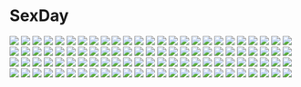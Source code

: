 # SexDay
![](https://konachan.com/image/b2ed2c3e41f2137bf60f5961907fa28d/Konachan.com%20-%20278326%202girls%20bed%20bikini%20blue_eyes%20blush%20breasts%20catgirl%20cleavage%20cowgirl%20dark_skin%20gloves%20green_hair%20long_hair%20original%20ponytail%20swimsuit%20twintails%20uo_denim.jpg)
![](https://konachan.com/image/39595a3da9eea53256b5a0a5060eb419/Konachan.com%20-%20126226%20blue_eyes%20brown_hair%20original%20pink_hair%20ponytail%20red_eyes%20school_uniform%20thighhighs%20uki.jpg)
![](https://konachan.com/image/567210f6e518140fbe175f4dc56ac38d/Konachan.com%20-%2067451%20kagamine_rin%20vocaloid.jpg)
![](https://konachan.com/image/d1114d4849832c9a0ac3410e923ea0a2/Konachan.com%20-%2097701%20flute%20instrument%20japanese_clothes%20jpeg_artifacts%20moon.jpg)
![](https://konachan.com/image/4024a4cbc8cc710272912cb6d2bfaeb3/Konachan.com%20-%2028552%20blush%20breasts%20censored%20chu_x_chu%20cum%20game_cg%20nipples%20pussy%20pussy_juice%20spread_legs%20spread_pussy%20thighhighs%20unisonshift.jpg)
![](https://konachan.com/image/d88e164565f27c7539b1ab3d71ff107a/Konachan.com%20-%20295682%20bikini%20cherry_blossoms%20demon%20fang%20fate_grand_order%20fate_%28series%29%20flowers%20horns%20kania%20kimono%20purple_eyes%20purple_hair%20short_hair%20swimsuit%20watermark.jpg)
![](https://konachan.com/jpeg/1c32a571b2801a4d9afca54694975201/Konachan.com%20-%2069150%20alicia_melchiott%20close%20transparent%20valkyria_chronicles%20vector.jpg)
![](https://konachan.com/image/f6a3d1957e4a6df754642701bac5da14/Konachan.com%20-%20183139%202girls%20anthropomorphism%20digital_lover%20green_eyes%20jpeg_artifacts%20kantai_collection%20nakajima_yuka%20nipples%20panties%20red_eyes%20underwear%20white_hair.jpg)
![](https://konachan.com/image/ff06a38a338dc8d4bc4917662e97fe1d/Konachan.com%20-%20176081%20beatless%20endou_arato%20endou_yuka%20jpeg_artifacts%20lacia%20redjuice.jpg)
![](https://konachan.com/image/ebacb8e2401cdea96a80192e6232dc61/Konachan.com%20-%20280165%20clouds%20forest%20heriki_%28trkj%29%20nobody%20original%20polychromatic%20reflection%20scenic%20sky%20tree%20water.jpg)
![](https://konachan.com/image/504affe51796b7ed0c823ba19528e4e5/Konachan.com%20-%2020950%202000%20anthropomorphism%20bikini%20glasses%20os-tan%20swimsuit%20white%20windows.jpg)
![](https://konachan.com/image/0fc35320f11b412c060aed16d30a6fcb/Konachan.com%20-%2054246%20hat%20long_hair%20patchouli_knowledge%20purple_eyes%20purple_hair%20touhou%20white.jpg)
![](https://konachan.com/jpeg/5e4e4210c6e634a9770cc31ad751dc29/Konachan.com%20-%20201744%20choker%20headdress%20league_of_legends%20luxanna_crownguard%20lyiet%20pink_hair%20purple_eyes%20watermark.jpg)
![](https://konachan.com/jpeg/cb2a042b3e6d2cc9e7f4b4f3c2ec0ebe/Konachan.com%20-%20204263%202girls%20blue_eyes%20breasts%20cleavage%20dress%20garter%20red_eyes%20riichu%20scan%20stockings%20thighhighs%20twintails%20wings.jpg)
![](https://konachan.com/jpeg/4ac213d3f5f2f8c3f7c765d2b44d54a1/Konachan.com%20-%20159212%202girls%20dengeki_moeoh%20japanese_clothes%20miko%20original%20petals%20pointed_ears%20saeki_nao%20thighhighs.jpg)
![](https://konachan.com/image/31dba630946827741995f400ca4fcf42/Konachan.com%20-%2075909%20brown_hair%20crown%20green_eyes%20thighhighs.jpg)
![](https://konachan.com/jpeg/48ab728dd79b125bfe5093348e270930/Konachan.com%20-%2096183%20blonde_hair%20cafe_sourire%20cuffs_%28studio%29%20green_eyes%20mizushima_kasumi%20mizushima_serika%20ogiwara_kyouko%20pink_hair%20red_eyes%20sakura_koharu%20yukishita_miyuri.jpg)
![](https://konachan.com/image/745d45300e57850152cd064453af5b2a/Konachan.com%20-%20117397%20blood%20blue_hair%20blush%20bow%20braids%20ganbo%20glasses%20hat%20kanap0n%20pink_eyes%20pink_hair%20ponytail%20red_eyes%20red_hair%20rivalun%20skull%20twintails%20wand%20witch%20yuru_yuri.jpg)
![](https://konachan.com/jpeg/f54b4be3a6da4e10bcd4e1ce47fc5244/Konachan.com%20-%20278879%20aqua_eyes%20blonde_hair%20building%20clouds%20cropped%20doll%20dress%20gray_hair%20hat%20long_hair%20male%20necklace%20necomi%20petals%20scan%20short_hair%20sky%20wristwear.jpg)
![](https://konachan.com/jpeg/67a064043962d0c134fac1943daf6315/Konachan.com%20-%20121361%20game_cg%20munemoto_tsubakiko%20nishimata_aoi%20sekai_seifuku_kanojo%20tagme_%28character%29%20world_wide_love.jpg)
![](https://konachan.com/image/54f97c4300e50100a8e1ab794bce2467/Konachan.com%20-%2072482%20green_eyes%20green_hair%20hatsune_miku%20long_hair%20skirt%20thighhighs%20twintails%20umbrella%20vocaloid.jpg)
![](https://konachan.com/image/4e2b9ecd5bc9303101db46c2125521b0/Konachan.com%20-%20208407%20aircraft%20building%20gun%20jeanex%20jpeg_artifacts%20metal_gear_solid_v%20quiet_%28metal_gear%29%20venom_snake%20weapon.jpg)
![](https://konachan.com/jpeg/bc57fd1b49eba5ae8e4dc7f2b44245e7/Konachan.com%20-%208877%20izumi_konata%20lucky_star%20stars.jpg)
![](https://konachan.com/image/7a08a67c165dc8a81b0c1d3bf8fc29be/Konachan.com%20-%20288995%20arknights%20building%20ch%27en_%28arknights%29%20city%20hoshiguma_%28arknights%29%20male%20motorcycle%20night%20signed%20wayne_chan.jpg)
![](https://konachan.com/jpeg/276bc0c558741f90d6c845f2b4c83cb9/Konachan.com%20-%20267219%20ass%20bella_barchenowa%20blue_eyes%20blue_hair%20breasts%20dark_skin%20game_cg%20headband%20long_hair%20navel%20nipples%20nude%20sex%20tagme_%28artist%29%20tits_%27n%27_tanks.jpg)
![](https://konachan.com/image/ba656f5e49cc1a3ef099f2f0f2b0755f/Konachan.com%20-%20164591%20animal_ears%20blush%20bow%20brown_hair%20bunny%20catgirl%20doyou_tengoku_pikaraji%20fang%20gray_eyes%20hat%20original%20short_hair%20tail%20thighhighs.jpg)
![](https://konachan.com/image/b09a2a63657a9401a4f04b1458c3c0fb/Konachan.com%20-%20274375%20bed%20breasts%20condom%20lemonolemone%20naked_shirt%20navel%20no_bra%20open_shirt%20purple_eyes%20purple_hair%20shinjou_akane%20shirt%20short_hair%20ssss.gridman.jpg)
![](https://konachan.com/image/575c0de32aa9ea22dd0fbbd4a8afd826/Konachan.com%20-%20224383%20boots%20flowers%20hat%20kagayan1096%20long_hair%20night%20original%20pink_hair%20red_eyes%20skirt%20sky%20stars%20thighhighs%20tree%20witch_hat.jpg)
![](https://konachan.com/jpeg/260aec08f2c90fcc0d270fba34021142/Konachan.com%20-%20262446%20all_male%20aqua_eyes%20boots%20brown_eyes%20cape%20chibi%20ghirahim%20gloves%20hat%20heart%20hoodie%20male%20orqz%20short_hair%20shounen_ai%20sword%20weapon%20white_hair%20wink.jpg)
![](https://konachan.com/jpeg/072a2c8088233a4e053817bc71171531/Konachan.com%20-%20292947%20ass%20azur_lane%20bizure%20black_hair%20cameltoe%20clouds%20fan%20japanese_clothes%20mask%20panties%20red_eyes%20sky%20twintails%20underwear%20upskirt%20water%20watermark.jpg)
![](https://konachan.com/image/bf08607e054b2b66b37e3986f8b88d5c/Konachan.com%20-%2034334%20japanese_clothes%20miko%20nanase_aoi.jpg)
![](https://konachan.com/image/98efaf1a78441a1fcb65ca99d82d8b02/Konachan.com%20-%20258233%20antarcticite%20anthropomorphism%20bamboocm%20houseki_no_kuni.jpg)
![](https://konachan.com/jpeg/6e3d9ca520862439a75699ef0a9cb6d7/Konachan.com%20-%20161961%20animal_ears%20blonde_hair%20choker%20fang%20guitar%20instrument%20ouka_miko%20red_eyes%20tail%20thighhighs%20toudou_charo%20utau.jpg)
![](https://konachan.com/image/5a9477cce44873d36dc85021786897df/Konachan.com%20-%20228606%20animal_ears%20black_hair%20breasts%20bunny_ears%20bunnygirl%20date_a_live%20drink%20moon%20pantyhose%20red_eyes%20signed%20tokisaki_kurumi%20tsunako.jpg)
![](https://konachan.com/image/7ef91d8e3ec15ee066944fa8131167c0/Konachan.com%20-%20104246%20barefoot%20blonde_hair%20corset%20couch%20dress%20loli%20lolita_fashion%20original%20pointed_ears%20tagme%20twintails%20tyun.jpg)
![](https://konachan.com/jpeg/21c3826fd43d63902d32a738ae3e0813/Konachan.com%20-%20196230%20anthropomorphism%20blonde_hair%20blue_eyes%20dark_skin%20kantai_collection%20long_hair%20muku-coffee%20school_swimsuit%20swim_ring%20swimsuit%20water%20wet%20wristwear.jpg)
![](https://konachan.com/jpeg/1564c02fde717839698aaf6d7e1b029e/Konachan.com%20-%20130477%20aoki_reika%20hino_akane%20hoshizora_miyuki%20kise_yayoi%20midorikawa_nao%20precure%20school_uniform%20smile_precure%21%20white.jpg)
![](https://konachan.com/image/1bea0cc1e25d045bc457a40dd2802c33/Konachan.com%20-%20238733%20bikini%20drink%20feijitian%20flowers%20knife%20long_hair%20phantasy_star_online%20pink_eyes%20swimsuit%20tagme_%28character%29%20twintails%20water%20weapon%20wet%20white_hair.jpg)
![](https://konachan.com/image/291350bd69d9b881025e03e8413372fe/Konachan.com%20-%20127462%20animal_ears%20bow%20breasts%20bunny_ears%20bunnygirl%20cleavage%20green_eyes%20original%20pantyhose%20red_hair%20white%20yagisaka_seto.jpg)
![](https://konachan.com/jpeg/6ce1f28bcffe6bc8b1f52a68b38279af/Konachan.com%20-%20117497%20blonde_hair%20brown_eyes%20choker%20dress%20game_cg%20lunaris_filia%20mikagami_mamizu%20moon%20night%20ribbons%20sky%20sylvia_luna_infinitus%20tree%20water%20whirlpool.jpg)
![](https://konachan.com/image/595bd1c68590118d68e66b67357d4371/Konachan.com%20-%207396%20cherry_blossoms%20flowers%20minakami_rinrin%20scarf%20sister_princess%20skirt%20tenhiro_naoto.jpg)
![](https://konachan.com/image/919b277dcec8595e692acf34e5bf19aa/Konachan.com%20-%20188341%20bra%20i_m_a%20long_hair%20original%20panties%20skirt%20skirt_lift%20striped_panties%20thighhighs%20underwear.jpg)
![](https://konachan.com/image/3fc74ae26ce82764e6795635579d5188/Konachan.com%20-%2022918%20disgaea%20pleinair%20pointed_ears.jpg)
![](https://konachan.com/image/5c6869dde381320512dde45e7c62b6ce/Konachan.com%20-%20254234%20ass%20barefoot%20bed%20blush%20bra%20braids%20breasts%20brown_eyes%20brown_hair%20cleavage%20crossover%20dark_skin%20long_hair%20original%20pokemon%20ponytail%20skirt%20underwear.jpg)
![](https://konachan.com/image/b61e265fe070fdf2de4b207c9e092c35/Konachan.com%20-%2093407%20airi%20blue_eyes%20bondage%20breasts%20flowers%20headband%20nipples%20panties%20queen%27s_blade%20rose%20third-party_edit%20topless%20torn_clothes%20twintails%20underwear.jpg)
![](https://konachan.com/jpeg/f91076481061cee0150f3403881eaaa1/Konachan.com%20-%20136329%20game_cg%20kazama_minto%20sakura_no_reply.jpg)
![](https://konachan.com/jpeg/56fc6d39875bea1885efd14b22de6816/Konachan.com%20-%20284956%20animal%20animal_ears%20awp_%28dyolf%29%20building%20car%20cat%20catgirl%20city%20dress%20dyolf%20garter%20headphones%20long_hair%20original%20rain%20signed%20tail%20umbrella%20water.jpg)
![](https://konachan.com/jpeg/236f2b6fb3cb6d82c84789e541d8b192/Konachan.com%20-%20300543%20aqua_eyes%20armor%20blonde_hair%20blush%20cape%20chinchongcha%20dress%20headdress%20long_hair%20necklace%20pointed_ears%20princess_zelda%20signed%20watermark%20wristwear.jpg)
![](https://konachan.com/jpeg/25b21af1f49a7725098656d67854622d/Konachan.com%20-%20253677%20aliasing%20blush%20breasts%20brown_eyes%20brown_hair%20cameltoe%20erect_nipples%20headphones%20logo%20panties%20phone%20short_hair%20skirt%20thighhighs%20tie%20underwear%20yumehiko.jpg)
![](https://konachan.com/jpeg/af2918eae0c0b81e24dd37c5e77036d0/Konachan.com%20-%20195778%20animal_ears%20bell%20bikini_top%20catgirl%20gradient%20long_hair%20original%20pink_hair%20ribbons%20shia_flatpaddy%20syroh%20underboob%20yellow_eyes.jpg)
![](https://konachan.com/jpeg/a457b83db8a430defa83247792b188a5/Konachan.com%20-%20299554%20aqua_hair%20ass%20bed%20dead_or_alive%20nico_%28doa%29%20school_uniform%20short_hair%20swimsuit%20yamaishi108.jpg)
![](https://konachan.com/jpeg/ed4db1770efbcb72f7c4c03a07ed5e49/Konachan.com%20-%20164484%20blush%20brown_eyes%20brown_hair%20drink%20misaka_mikoto%20school_uniform%20short_hair%20skirt%20socks%20to_aru_kagaku_no_railgun%20to_aru_majutsu_no_index.jpg)
![](https://konachan.com/jpeg/78b5af695c0da41bb72d62525dae3833/Konachan.com%20-%20107238%20amakura%20black_hair%20dress%20game_cg%20long_hair%20pantyhose%20red_eyes%20root_nuko%20worlds_and_world%27s_end%20yazama_fumika.jpg)
![](https://konachan.com/jpeg/d7ea3f8d2eeb9dfffdd7e7168a8c745c/Konachan.com%20-%20209433%202girls%20barefoot%20bikini%20blush%20book%20braids%20cube%20kantoku%20koi_suru_kanojo_no_bukiyou_na_butai%20nanase_sena%20scan%20sideboob%20swimsuit%20togawa_mayuu%20water.jpg)
![](https://konachan.com/image/0afb4d6b8a7c9e546cf5b437038283ce/Konachan.com%20-%2024637%20artoria_pendragon_%28all%29%20fate_%28series%29%20fate_stay_night%20saber.jpg)
![](https://konachan.com/image/941b21586eec89db3498bc230de9dcb9/Konachan.com%20-%20180547%20arsenixc%20black_hair%20blue_eyes%20building%20kill_la_kill%20kiryuin_satsuki%20short_hair%20tree.jpg)
![](https://konachan.com/image/bc55f51a19a25f4aa66aa97533b4ccfd/Konachan.com%20-%20145750%20anthropomorphism%20at2.%20blonde_hair%20blush%20creeper%20gloves%20hoodie%20minecraft%20red_eyes%20short_hair%20thighhighs%20valentine%20weapon.jpg)
![](https://konachan.com/jpeg/6c36e9dacbe662d718f0ab1675ac76bd/Konachan.com%20-%20140012%20elsrise%20escu%3Ade%20game_cg%20gurenka%20nekonyan.jpg)
![](https://konachan.com/jpeg/dc1339bc4d493c04eca17082ce950edc/Konachan.com%20-%20187677%20aisuru_tsuma_reina_no_uwaki_kokuhaku%20atelier_sakura%20bed%20brown_hair%20game_cg%20kawashima_reina%20kiss%20long_hair%20nude%20sex%20spread_legs.jpg)
![](https://konachan.com/image/a96fd39786126fcec00f3b007474544b/Konachan.com%20-%2073168%20hatsune_miku%20twintails%20vocaloid.jpg)
![](https://konachan.com/jpeg/5f878d50bd1d1c704670aea6840c5268/Konachan.com%20-%20174375%20anus%20ass%20bra%20breasts%20brown_eyes%20game_cg%20iizuki_tasuku%20lovely_x_cation%20narukawa_hime%20nipples%20panties%20purple_hair%20pussy%20thighhighs%20uncensored%20underwear.jpg)
![](https://konachan.com/image/fa039894c680bab958fe96ce244b0901/Konachan.com%20-%20138354%20blue_eyes%20blue_hair%20cosmic_break%20dress%20flowers%20ion_%28cosmic_break%29%20long_hair%20wakaba%20water%20wings.jpg)
![](https://konachan.com/jpeg/a0ecfbefaba64d0b88065baae6cc7a8f/Konachan.com%20-%20199987%20aki99%20black_hair%20blue_eyes%20breasts%20cleavage%20dress%20dungeon_ni_deai_wo_motomeru_no_wa_machigatteiru_darou_ka%20gloves%20hestia_%28danmachi%29%20long_hair%20ribbons.jpg)
![](https://konachan.com/image/0e32f2886bb9fdf8ee99f2053c83d93f/Konachan.com%20-%20168559%20armor%20barefoot%20brown_hair%20inuyasha%20japanese_clothes%20katana%20long_hair%20male%20rin_%28inuyasha%29%20sesshomaru%20sword%20tattoo%20weapon%20white_hair%20yellow_eyes.jpg)
![](https://konachan.com/jpeg/c98875508f97ddb21bdd2ace338e807f/Konachan.com%20-%20146824%20ass%20bikini%20boku_wa_tomodachi_ga_sukunai%20kashiwazaki_sena%20sideboob%20swimsuit%20transparent%20vector.jpg)
![](https://konachan.com/image/50ef4614493cd2914a0ab87c74d33500/Konachan.com%20-%20112651%20black_hair%20cherry_blossoms%20flowers%20japanese_clothes%20original%20petals%20yuuki_rika.jpg)
![](https://konachan.com/image/52433c81b492796efe963937d02bfd89/Konachan.com%20-%20263477%20ass%20barefoot%20blonde_hair%20blue_eyes%20computer%20dkoro%20drink%20flat_chest%20gabriel_dropout%20gabriel_white_tenma%20loli%20long_hair%20panties%20signed%20underwear.jpg)
![](https://konachan.com/image/1f3e3a06a976785c172551c03d87347d/Konachan.com%20-%2052417%20ikkitousen.jpg)
![](https://konachan.com/image/3e7fb1883bacf38a3f81b4c9e9a40dce/Konachan.com%20-%2055552%20all_male%20kamui_gakupo%20male%20sword%20vocaloid%20weapon.jpg)
![](https://konachan.com/image/67a43deda2752b6a960ff58b00825111/Konachan.com%20-%20130026%20all_male%20bandage%20black_eyes%20black_hair%20japanese_clothes%20kaito%20katana%20leaves%20male%20scarf%20short_hair%20sword%20vocaloid%20weapon.jpg)
![](https://konachan.com/jpeg/a0b0697413ef5cfc3c63d46344f39863/Konachan.com%20-%20201258%20bikini%20book%20breasts%20cleavage%20goggles%20gun%20hat%20iino_makoto%20megami%20naoki_miki%20open_shirt%20pool%20popsicle%20scan%20swimsuit%20takeya_yuki%20thighhighs%20water%20weapon.jpg)
![](https://konachan.com/jpeg/0c0a05d10706f1a2f795820563f40b80/Konachan.com%20-%20288253%20aoi_tori%20bed%20blue_eyes%20blush%20braids%20breasts%20brown_hair%20dress%20koku%20nipples%20panties%20panty_pull%20pantyhose%20pussy%20scan%20skirt_lift%20uncensored%20underwear.jpg)
![](https://konachan.com/image/0847392dd51ba0bebd0831943648430a/Konachan.com%20-%2070003%202girls%20brown_hair%20din_%28flypaper%29%20fire%20hakurei_reimu%20japanese_clothes%20jpeg_artifacts%20long_hair%20miko%20reiuji_utsuho%20scarf%20touhou%20wings.jpg)
![](https://konachan.com/image/f7bade881452f251fbe4c06367022316/Konachan.com%20-%20105483%20daiakuji%20mtu%20takega_satsu.jpg)
![](https://konachan.com/image/85fbe903fec0f11a0b9448566a9d8703/Konachan.com%20-%2071906%202girls%20blonde_hair%20dress%20flandre_scarlet%20hat%20jpeg_artifacts%20klamp%20purple_hair%20red_eyes%20remilia_scarlet%20ribbons%20short_hair%20touhou%20vampire%20wings.jpg)
![](https://konachan.com/image/bc15bfceec46e1708bd3f8ffd8997854/Konachan.com%20-%20257767%20blonde_hair%20elbow_gloves%20fate_apocrypha%20fate_%28series%29%20gloves%20green_eyes%20mordred%20navel%20ponytail%20short_hair%20sword%20tagme_%28artist%29%20thighhighs%20weapon%20white.jpg)
![](https://konachan.com/image/ca4adbe39c0f53a6a2ccf9ce46842b56/Konachan.com%20-%2056785%20asagami_fujino%20k2pudding%20kara_no_kyoukai%20knife%20moon%20night%20ryougi_shiki.jpg)
![](https://konachan.com/image/476e7ccb8189dccc1e4696a04c311def/Konachan.com%20-%20111339%20breasts%20brown_hair%20fingering%20hanamiya_nagisa%20kuroya_shinobu%20masturbation%20nipples%20nopan%20panties%20panty_pull%20pussy_juice%20trumple%20underwear.jpg)
![](https://konachan.com/image/47d6649f3fd82bc28c37610669193d46/Konachan.com%20-%2077802%20all_male%20code_geass%20kururugi_suzaku%20lelouch_lamperouge%20male%20vector%20watermark.jpg)
![](https://konachan.com/jpeg/383f0614260e59c3bcfd2a4d48c0c9d6/Konachan.com%20-%2091991%20all-time%20blue_hair%20censored%20futsu_janai%20game_cg%20penis%20pussy%20sex%20short_hair%20suzuhara_hitomi.jpg)
![](https://konachan.com/image/3d11ef0657268c9ec5648b4963f0c580/Konachan.com%20-%20102813%20dress%20jpeg_artifacts%20kaname_madoka%20long_hair%20mahou_shoujo_madoka_magica%20nicohi%20pink_hair%20ultimate_madoka.jpg)
![](https://konachan.com/image/1cfc7e90d19f6f29447de6e7f5749d58/Konachan.com%20-%2092447%20gundam_seed%20gundam_seed_destiny%20mobile_suit_gundam.jpg)
![](https://konachan.com/image/7f52561b0a6c59c1fe05c876911a806e/Konachan.com%20-%2044677%20animal_ears%20autumn%20barefoot%20black_hair%20camera%20clouds%20gray_hair%20hat%20leaves%20red_eyes%20shameimaru_aya%20short_hair%20skirt%20sky%20stars%20tail%20touhou%20tree%20wolfgirl.jpg)
![](https://konachan.com/jpeg/c6c330f2a5b424e1f382f011d53ed4f8/Konachan.com%20-%20134925%20fang%20fire%20hat%20morise%20purple_hair%20red_eyes%20remilia_scarlet%20ribbons%20spear%20thighhighs%20touhou%20vampire%20weapon%20wings.jpg)
![](https://konachan.com/jpeg/9cfdd231fcd3054358e2339bf184b192/Konachan.com%20-%20290006%20konno_junko%20navel%20panties%20sak_%28lemondisk%29%20school_uniform%20signed%20twintails%20underwear%20zombie_land_saga.jpg)
![](https://konachan.com/image/adb8dff423ffe40ded1be103346fca1c/Konachan.com%20-%20226790%20emilia_%28re%3Azero%29%20puck%20re%3Azero_kara_hajimeru_isekai_seikatsu%20tagme_%28artist%29.jpg)
![](https://konachan.com/image/e99ad77484675bff7675f5f20ef335f1/Konachan.com%20-%2014049%20disgaea%20etna%20loli%20pointed_ears%20red_eyes%20red_hair%20twintails%20watermark%20wings.jpg)
![](https://konachan.com/jpeg/83a3ee1247c533b77bd3a2cc3fe170c3/Konachan.com%20-%20129674%20card_captor_sakura%20kinomoto_sakura.jpg)
![](https://konachan.com/image/a71c7b87696b2448257b5c61f3bf6396/Konachan.com%20-%2011394%20animal_ears%20catgirl%20plastic_moon.jpg)
![](https://konachan.com/jpeg/3b4b4549a2ff6786847bb54d2858a8c8/Konachan.com%20-%20122441%20black_hair%20houjuu_nue%20kusakanmuri%20short_hair%20sousou_%28sousouworks%29%20thighhighs%20touhou%20wings.jpg)
![](https://konachan.com/image/f804b5218c98318054f0c7a70a35b28b/Konachan.com%20-%20164823%20anchovy%20bow%20brown_eyes%20cameltoe%20food%20girls_und_panzer%20green_hair%20long_hair%20parsec_ten%20pizza%20twintails%20uniform%20wet.jpg)
![](https://konachan.com/jpeg/263d70438d0627ae3741e26eb96c82cc/Konachan.com%20-%20277672%20ange_vierge%20bed%20blush%20bow%20breasts%20censored%20cum%20long_hair%20navel%20nipples%20nude%20pink_eyes%20pink_hair%20pussy%20sex%20sofina%20tail%20twintails%20wings.jpg)
![](https://konachan.com/image/2918ca3ea28c70faf27c9e3b0a4d8d24/Konachan.com%20-%20295092%20bikini%20brown_eyes%20brown_hair%20gg-e%20hat%20long_hair%20navel%20open_shirt%20original%20swimsuit.jpg)
![](https://konachan.com/jpeg/308e8431eaffa9286600b2126374851e/Konachan.com%20-%20274850%20animal_ears%20braco%20breasts%20choker%20clouds%20dress%20elbow_gloves%20gloves%20green_eyes%20green_hair%20horns%20long_hair%20sky%20soraka%20stars%20thighhighs%20wand%20wings.jpg)
![](https://konachan.com/image/7ff983922f13a043296baff273bca103/Konachan.com%20-%20250388%20original%20ori_%28momonimo%29.jpg)
![](https://konachan.com/jpeg/51582b80cd94ad9a87f473239204b3c9/Konachan.com%20-%20199997%20braids%20brown_eyes%20brown_hair%20deemo%20dress%20flowers%20girl_%28deemo%29%20long_hair%20petals%20rose%20shin-kun%20summer_dress%20white.jpg)
![](https://konachan.com/image/02d574b57e65c77b138dd69beb539a0e/Konachan.com%20-%2010472%20swimsuit%20tagme.jpg)
![](https://konachan.com/jpeg/942801da7803cb8b110a4dd02adf4c32/Konachan.com%20-%20114029%20beach%20bikini%20blue_eyes%20blue_hair%20himuro_rikka%20koutaro%20navel%20short_hair%20sky%20swimsuit%20tropical_kiss%20twinkle%20watermark.jpg)
![](https://konachan.com/jpeg/9aeb4f1589b6e2e0b91a57002da4eed0/Konachan.com%20-%20281386%20apron%20blue_eyes%20breasts%20chibi%20choker%20cleavage%20dress%20flowers%20gloves%20group%20hat%20hewsack%20maid%20male%20necklace%20panties%20red_eyes%20skirt%20stockings%20upskirt.jpg)
![](https://konachan.com/jpeg/903653113a9d2eb4379f8f06f388f439/Konachan.com%20-%2085679%20barefoot%20blonde_hair%20chii%20chobits%20dress%20lolita_fashion%20long_hair.jpg)
